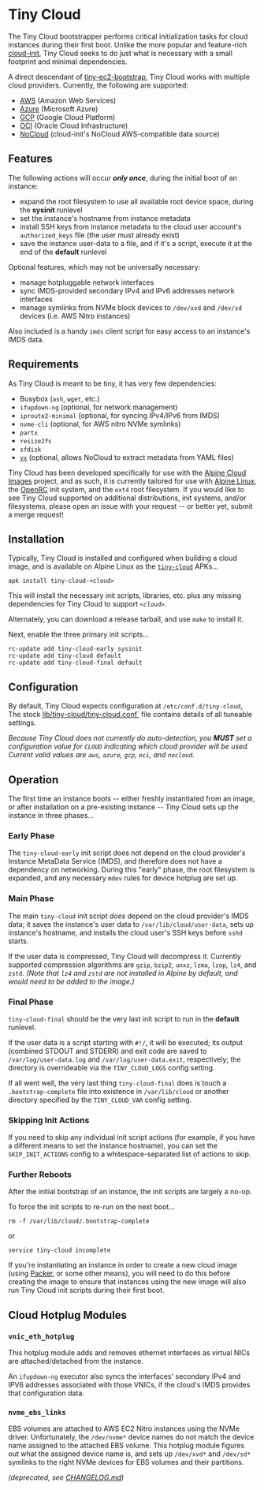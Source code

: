 # Tiny Cloud

The Tiny Cloud bootstrapper performs critical initialization tasks for cloud
instances during their first boot.  Unlike the more popular and feature-rich
[cloud-init](https://cloudinit.readthedocs.io/en/latest), Tiny Cloud seeks to
do just what is necessary with a small footprint and minimal dependencies.

A direct descendant of [tiny-ec2-bootstrap](
https://gitlab.alpinelinux.org/alpine/cloud/tiny-ec2-bootstrap), Tiny Cloud
works with multiple cloud providers.  Currently, the following are supported:
* [AWS](https://aws.amazon.com) (Amazon Web Services)
* [Azure](https://azure.microsoft.com) (Microsoft Azure)
* [GCP](https://cloud.google.com) (Google Cloud Platform)
* [OCI](https://cloud.oracle.com) (Oracle Cloud Infrastructure)
* [NoCloud](
    https://cloudinit.readthedocs.io/en/latest/topics/datasources/nocloud.html)
  (cloud-init's NoCloud AWS-compatible data source)

## Features

The following actions will occur ***only once***, during the initial boot of an
instance:
* expand the root filesystem to use all available root device space, during the
  **sysinit** runlevel
* set the instance's hostname from instance metadata
* install SSH keys from instance metadata to the cloud user account's
  `authorized_keys` file (the user must already exist)
* save the instance user-data to a file, and if it's a script, execute it at
  the end of the **default** runlevel

Optional features, which may not be universally necessary:
* manage hotpluggable network interfaces
* sync IMDS-provided secondary IPv4 and IPv6 addresses network interfaces
* manage symlinks from NVMe block devices to `/dev/xvd` and `/dev/sd` devices
  (i.e. AWS Nitro instances)

Also included is a handy `imds` client script for easy access to an instance's
IMDS data.

## Requirements

As Tiny Cloud is meant to be tiny, it has very few dependencies:
* Busybox (`ash`, `wget`, etc.)
* `ifupdown-ng` (optional, for network management)
* `iproute2-minimal` (optional, for syncing IPv4/IPv6 from IMDS)
* `nvme-cli` (optional, for AWS nitro NVMe symlinks)
* `partx`
* `resize2fs`
* `sfdisk`
* [`yx`](https://gitlab.com/tomalok/yx)
  (optional, allows NoCloud to extract metadata from YAML files)

Tiny Cloud has been developed specifically for use with the
[Alpine Cloud Images](
  https://gitlab.alpinelinux.org/alpine/cloud/alpine-cloud-images)
project, and as such, it is currently tailored for use with [Alpine Linux](
https://alpinelinux.org), the [OpenRC](https://github.com/OpenRC/openrc) init
system, and the `ext4` root filesystem.  If you would like to see Tiny Cloud
supported on additional distributions, init systems, and/or filesystems, please
open an issue with your request -- or better yet, submit a merge request!

## Installation

Typically, Tiny Cloud is installed and configured when building a cloud image,
and is available on Alpine Linux as the [`tiny-cloud`](
  https://pkgs.alpinelinux.org/packages?name=tiny-cloud*) APKs...
```
apk install tiny-cloud-<cloud>
```
This will install the necessary init scripts, libraries, etc. plus any missing
dependencies for Tiny Cloud to support _`<cloud>`_.

Alternately, you can download a release tarball, and use `make` to install it.

Next, enable the three primary init scripts...
```
rc-update add tiny-cloud-early sysinit
rc-update add tiny-cloud default
rc-update add tiny-cloud-final default
```

## Configuration

By default, Tiny Cloud expects configuration at `/etc/conf.d/tiny-cloud`,
The stock [lib/tiny-cloud/tiny-cloud.conf`](lib/tiny-cloud/tiny-cloud.conf)
file contains details of all tuneable settings.

_Because Tiny Cloud does not currently do auto-detection, you **MUST** set a
configuration value for `CLOUD` indicating which cloud provider will be used.
Current valid values are `aws`, `azure`, `gcp`, `oci`, and `nocloud`._

## Operation

The first time an instance boots -- either freshly instantiated from an image,
or after installation on a pre-existing instance -- Tiny Cloud sets up the
instance in three phases...

### Early Phase

The `tiny-cloud-early` init script does not depend on the cloud provider's
Instance MetaData Service (IMDS), and therefore does not have a dependency on
networking.  During this "early" phase, the root filesystem is expanded, and
any necessary `mdev` rules for device hotplug are set up.

### Main Phase

The main `tiny-cloud` init script *does* depend on the cloud provider's IMDS
data; it saves the instance's user data to `/var/lib/cloud/user-data`, sets up
instance's hostname, and installs the cloud user's SSH keys before `sshd`
starts.

If the user data is compressed, Tiny Cloud will decompress it.  Currently
supported compression algorithms are `gzip`, `bzip2`, `unxz`, `lzma`, `lzop`,
`lz4`, and `zstd`.  _(Note that `lz4` and `zstd` are not installed in Alpine
by default, and would need to be added to the image.)_

### Final Phase

`tiny-cloud-final` should be the very last init script to run in the
**default** runlevel.

If the user data is a script starting with `#!/`, it will be executed; its
output (combined STDOUT and STDERR) and exit code are saved to
`/var/log/user-data.log` and `/var/log/user-data.exit`, respectively; the
directory is overrideable via the `TINY_CLOUD_LOGS` config setting.

If all went well, the very last thing `tiny-cloud-final` does is touch
a `.bootstrap-complete` file into existence in `/var/lib/cloud` or another
directory specified by the `TINY_CLOUD_VAR` config setting.

### Skipping Init Actions

If you need to skip any individual init script actions (for example, if you
have a different means to set the instance hostname), you can set the
`SKIP_INIT_ACTIONS` config to a whitespace-separated list of actions to skip.

### Further Reboots

After the initial bootstrap of an instance, the init scripts are largely a
no-op.

To force the init scripts to re-run on the next boot...
```
rm -f /var/lib/cloud/.bootstrap-complete
```
or
```
service tiny-cloud incomplete
```
If you're instantiating an instance in order to create a new cloud image
(using [Packer](https://packer.io), or some other means), you will need to
do this before creating the image to ensure that instances using the new
image will also run Tiny Cloud init scripts during their first boot.

## Cloud Hotplug Modules

### `vnic_eth_hotplug`

This hotplug module adds and removes ethernet interfaces as virtual NICs are
attached/detached from the instance.

An `ifupdown-ng` executor also syncs the interfaces' secondary IPv4 and IPV6
addresses associated with those VNICs, if the cloud's IMDS provides that
configuration data.

### `nvme_ebs_links`

EBS volumes are attached to AWS EC2 Nitro instances using the NVMe driver.
Unfortunately, the `/dev/nvme*` device names do not match the device name
assigned to the attached EBS volume.  This hotplug module figures out what the assigned device name is, and sets up `/dev/xvd*` and `/dev/sd*` symlinks to
the right NVMe devices for EBS volumes and their partitions.

_(deprecated, see [CHANGELOG.md](CHANGELOG.md))_
